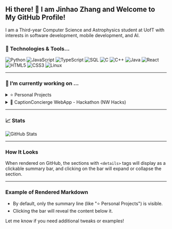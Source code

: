 ## Hi there! 👋 I am Jinhao Zhang and Welcome to My GitHub Profile!

I am a Third-year Computer Science and Astrophysics student at UofT with interests in software development, mobile development, and AI.

### 🔧 Technologies & Tools...

![Python](https://img.shields.io/badge/Python-%233776AB.svg?style=for-the-badge&logo=python&logoColor=white)
![JavaScript](https://img.shields.io/badge/JavaScript-%23F7DF1E.svg?style=for-the-badge&logo=javascript&logoColor=black)
![TypeScript](https://img.shields.io/badge/TypeScript-%23007ACC.svg?style=for-the-badge&logo=typescript&logoColor=white)
![SQL](https://img.shields.io/badge/SQL-%23CC2927.svg?style=for-the-badge&logo=microsoftsqlserver&logoColor=white)
![C](https://img.shields.io/badge/C-%23A8B9CC.svg?style=for-the-badge&logo=c&logoColor=black)
![C++](https://img.shields.io/badge/C++-%2300599C.svg?style=for-the-badge&logo=c%2B%2B&logoColor=white)
![Java](https://img.shields.io/badge/Java-%23ED8B00.svg?style=for-the-badge&logo=openjdk&logoColor=white)
![React](https://img.shields.io/badge/React-%2361DAFB.svg?style=for-the-badge&logo=react&logoColor=black)
![HTML5](https://img.shields.io/badge/HTML5-%23E34F26.svg?style=for-the-badge&logo=html5&logoColor=white)
![CSS3](https://img.shields.io/badge/CSS3-%231572B6.svg?style=for-the-badge&logo=css3&logoColor=white)
![Linux](https://img.shields.io/badge/Linux-%23FCC624.svg?style=for-the-badge&logo=linux&logoColor=black)



---

### 🔭 I’m currently working on ...

<details>
  <summary>⭐ Personal Projects</summary>

  - **🖥️ ARM32 Pipelined CPU**  
    *Description of your project.*

  - **📱 Mantra Counter Mobile App**  
    *Description of your project.*

</details>

<details>
  <summary>🚀 CaptionConcierge WebApp - Hackathon (NW Hacks)</summary>

  - ![Python](https://img.shields.io/badge/Python-3776AB?style=flat-square&logo=python&logoColor=white)
  - ![React](https://img.shields.io/badge/React-61DAFB?style=flat-square&logo=react&logoColor=black)
  - ![Flask](https://img.shields.io/badge/Flask-000000?style=flat-square&logo=flask&logoColor=white)
  - ![VSCode](https://img.shields.io/badge/VSCode-007ACC?style=flat-square&logo=visualstudiocode&logoColor=white)

  *Collaborated with a team to build a React web application leveraging AI for summarizing YouTube videos.*  
  **Key Features:**
  - Backend built using Flask and OpenAI API.
  - Frontend implemented using React and styled components.
  - Real-time processing of YouTube captions into concise summaries.

  [🔗 Github Repository](https://github.com/yourusername/project-name)
</details>

---

### 📈 Stats

![GitHub Stats](https://github-readme-stats.vercel.app/api?username=your-username&show_icons=true&theme=radical)

---

### How It Looks

When rendered on GitHub, the sections with `<details>` tags will display as a clickable summary bar, and clicking on the bar will expand or collapse the section.

---

### Example of Rendered Markdown

- By default, only the summary line (like "⭐ Personal Projects") is visible.
- Clicking the bar will reveal the content below it.

Let me know if you need additional tweaks or examples!









<!--
**jinnyhaohao/jinnyhaohao** is a ✨ _special_ ✨ repository because its `README.md` (this file) appears on your GitHub profile.

Here are some ideas to get you started:

- 🔭 I’m currently working on ...
- 🌱 I’m currently learning ...
- 👯 I’m looking to collaborate on ...
- 🤔 I’m looking for help with ...
- 💬 Ask me about ...
- 📫 How to reach me: ...
- 😄 Pronouns: ...
- ⚡ Fun fact: ...
-->
